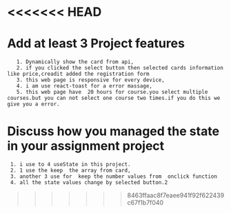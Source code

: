 <<<<<<< HEAD
=======
# Add at least 3 Project features
       1. Dynamically show the card from api,
       2. if you clicked the select button then selected cards information like price,creadit added the registration form 
       3. this web page is responsive for every device,
       4. i am use react-toast for a error massage,
       5. this web page have  20 hours for course.you select multiple courses.but you can not select one course two times.if you do this we give you a error.

# Discuss how you managed the state in your assignment project
     1. i use to 4 useState in this project.
     2. 1 use the keep  the array from card,
     3. another 3 use for  keep the number values from  onclick function
     4. all the state values change by selected button.2


>>>>>>> 8463ffaac8f7eaee941f92f622439c67f1b7f040

